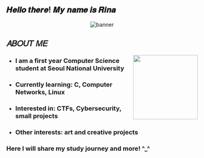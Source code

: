 ## 𝑯𝒆𝒍𝒍𝒐 𝒕𝒉𝒆𝒓𝒆! 𝑴𝒚 𝒏𝒂𝒎𝒆 𝒊𝒔 𝑹𝒊𝒏𝒂
<p align="center">
  <img src="https://github.com/user-attachments/assets/fbcf9e4b-5a8c-4be3-8456-da7f80b1d1c0" alt="banner"/>
</p>

## 𝐴𝐵𝑂𝑈𝑇 𝑀𝐸
<div>
<img src="https://github.com/user-attachments/assets/e1b4ebfe-d295-49d6-8c01-a4c9f11ff806" align="right" width=170>
  </div>
<div>
<ul>
  <li><h3>I am a first year Computer Science student at Seoul National University</h3></li>
  <li><h3>Currently learning:</b> C, Computer Networks, Linux</h3></li>
  <li><h3>Interested in:</b> CTFs, Cybersecurity, small projects</h3></li>
  <li><h3>Other interests:</b> art and creative projects</h3></li>
</ul>
</div>
<div>
<h3>Here I will share my study journey and more! ^_^</h3>
</div>



<!--!

**doll-exe/doll-exe** is a ✨ _special_ ✨ repository because its `README.md` (this file) appears on your GitHub profile.

Here are some ideas to get you started:

- 🔭 I’m currently working on ...
- 🌱 I’m currently learning ...
- 👯 I’m looking to collaborate on ...
- 🤔 I’m looking for help with ...
- 💬 Ask me about ...
- 📫 How to reach me: ...
- 😄 Pronouns: ...
- ⚡ Fun fact: ...
-->

